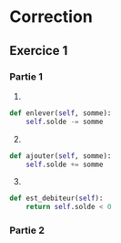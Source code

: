 # Correction
## Exercice 1
### Partie 1
1. 
```python
def enlever(self, somme):
    self.solde -= somme
```
2. 
```python
def ajouter(self, somme):
    self.solde += somme
``` 
3. 
```python
def est_debiteur(self):
    return self.solde < 0
```

### Partie 2
